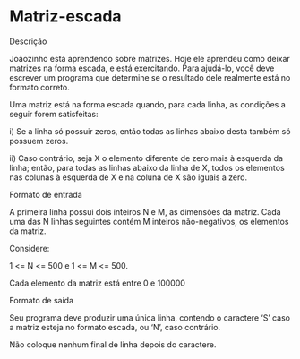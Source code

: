 # Matriz-escada
Descrição

Joãozinho está aprendendo sobre matrizes. Hoje ele aprendeu como deixar matrizes na forma escada, e está exercitando. Para ajudá-lo, você deve escrever um programa que determine se o resultado dele realmente está no formato correto.

Uma matriz está na forma escada quando, para cada linha, as condições a seguir forem satisfeitas:

i) Se a linha só possuir zeros, então todas as linhas abaixo desta também só possuem zeros.

ii) Caso contrário, seja X o elemento diferente de zero mais à esquerda da linha; então, para todas as linhas abaixo da linha de X, todos os elementos nas colunas à esquerda de X e na coluna de X são iguais a zero.

Formato de entrada

A primeira linha possui dois inteiros N e M, as dimensões da matriz. Cada uma das N linhas seguintes contém M inteiros não-negativos, os elementos da matriz.

Considere:

1 <= N <= 500 e 1 <= M <= 500.

 Cada elemento da matriz está entre 0 e 100000

Formato de saída

Seu programa deve produzir uma única linha, contendo o caractere ‘S’ caso a matriz esteja no formato escada, ou ‘N’, caso contrário.

Não coloque nenhum final de linha depois do caractere.
